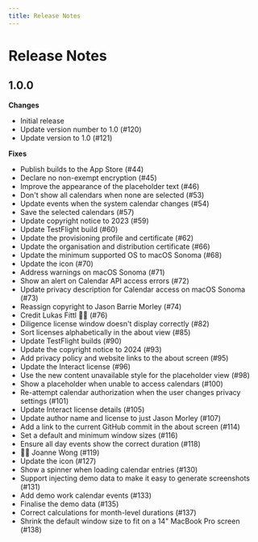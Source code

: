 ```yaml
---
title: Release Notes
---
```


# Release Notes

## 1.0.0

**Changes**

- Initial release
- Update version number to 1.0 (#120)
- Update version to 1.0 (#121)

**Fixes**

- Publish builds to the App Store (#44)
- Declare no non-exempt encryption (#45)
- Improve the appearance of the placeholder text (#46)
- Don't show all calendars when none are selected (#53)
- Update events when the system calendar changes (#54)
- Save the selected calendars (#57)
- Update copyright notice to 2023 (#59)
- Update TestFlight build (#60)
- Update the provisioning profile and certificate (#62)
- Update the organisation and distribution certificate (#66)
- Update the minimum supported OS to macOS Sonoma (#68)
- Update the icon (#70)
- Address warnings on macOS Sonoma (#71)
- Show an alert on Calendar API access errors (#72)
- Update privacy description for Calendar access on macOS Sonoma (#73)
- Reassign copyright to Jason Barrie Morley (#74)
- Credit Lukas Fittl 🙏🏻 (#76)
- Diligence license window doesn't display correctly (#82)
- Sort licenses alphabetically in the about view (#85)
- Update TestFlight builds (#90)
- Update the copyright notice to 2024 (#93)
- Add privacy policy and website links to the about screen (#95)
- Update the Interact license (#96)
- Use the new content unavailable style for the placeholder view (#98)
- Show a placeholder when unable to access calendars (#100)
- Re-attempt calendar authorization when the user changes privacy settings (#101)
- Update Interact license details (#105)
- Update author name and license to just Jason Morley (#107)
- Add a link to the current GitHub commit in the about screen (#114)
- Set a default and minimum window sizes (#116)
- Ensure all day events show the correct duration (#118)
- 🙏🏻 Joanne Wong (#119)
- Update the icon (#127)
- Show a spinner when loading calendar entries (#130)
- Support injecting demo data to make it easy to generate screenshots (#131)
- Add demo work calendar events (#133)
- Finalise the demo data (#135)
- Correct calculations for month-level durations (#137)
- Shrink the default window size to fit on a 14" MacBook Pro screen (#138)

